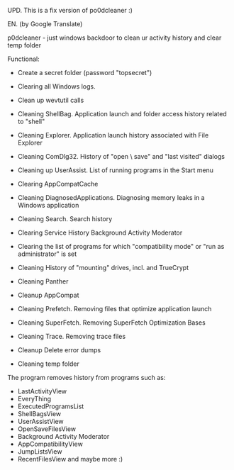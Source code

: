 UPD. This is a fix version of po0dcleaner  :)

EN. (by Google Translate)

p0dcleaner - just windows backdoor to clean ur activity history and clear temp folder 

Functional:

  + Create a secret folder (password "topsecret")
  
  + Clearing all Windows logs.
  + Clean up wevtutil calls
  + Cleaning ShellBag. Application launch and folder access history related to "shell"
  + Cleaning Explorer. Application launch history associated with File Explorer
  + Cleaning ComDlg32. History of "open \ save" and "last visited" dialogs
  + Cleaning up UserAssist. List of running programs in the Start menu
  + Clearing AppCompatCache
  + Cleaning DiagnosedApplications. Diagnosing memory leaks in a Windows application
  + Cleaning Search. Search history
  + Clearing Service History Background Activity Moderator
  + Clearing the list of programs for which "compatibility mode" or "run as administrator" is set
  + Cleaning History of "mounting" drives, incl. and TrueCrypt
  + Cleaning Panther
  + Cleanup AppCompat
  + Cleaning Prefetch. Removing files that optimize application launch
  + Cleaning SuperFetch. Removing SuperFetch Optimization Bases
  + Cleaning Trace. Removing trace files
  + Cleanup Delete error dumps
  + Cleaning temp folder
  
The program removes history from programs such as:

  - LastActivityView
  - EveryThing
  - ExecutedProgramsList 
  - ShellBagsView
  - UserAssistView
  - OpenSaveFilesView
  - Background Activity Moderator
  - AppCompatibilityView
  - JumpListsView 
  - RecentFilesView
    and maybe more :)
